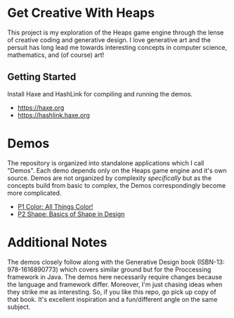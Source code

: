 # Get Creative With Heaps

This project is my exploration of the Heaps game engine through the lense
of creative coding and generative design. I love generative art and the
persuit has long lead me towards interesting concepts in computer science,
mathematics, and (of course) art!

## Getting Started

Install Haxe and HashLink for compiling and running the demos.

* https://haxe.org
* https://hashlink.haxe.org

# Demos

The repository is organized into standalone applications which I call "Demos".
Each demo depends only on the Heaps game engine and it's own source. Demos are
not organized by complexity *specifically* but as the concepts build from basic
to complex, the Demos correspondingly become more complicated.

* [P1 Color: All Things Color!](https://github.com/BradLyman/learn_you_a_heaps/tree/master/P1-Color)
* [P2 Shape: Basics of Shape in Design](https://github.com/BradLyman/learn_you_a_heaps/tree/master/P2-Shape)

# Additional Notes

The demos closely follow along with the Generative Design book (ISBN-13: 978-1616890773) 
which covers similar ground but for the Proccessing framework in Java. The demos
here necessarily require changes because the language and framework differ. Moreover,
I'm just chasing ideas when they strike me as interesting. So, if you like this repo,
go pick up copy of that book. It's excellent inspiration and a fun/different angle on 
the same subject.
